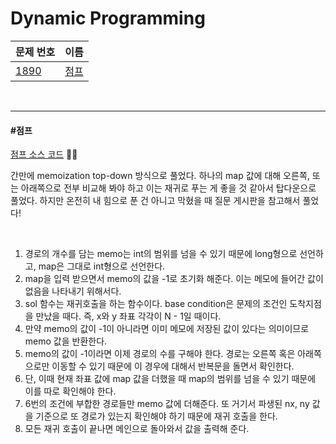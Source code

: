 # Dynamic Programming

| 문제 번호                                    | 이름          |
| -------------------------------------------- | ------------- |
| [1890](https://www.acmicpc.net/problem/1890) | [점프](#점프) |

<br>

<hr>

#### #점프

[점프 소스 코드](https://github.com/hjyeon-n/Algorithm_study/blob/master/BOJ/2020.11/Solution_1890.java) 🤸‍♀️

간만에 memoization top-down 방식으로 풀었다. 하나의 map 값에 대해 오른쪽, 또는 아래쪽으로 전부 비교해 봐야 하고 이는 재귀로 푸는 게 좋을 것 같아서 탑다운으로 풀었다. 하지만 온전히 내 힘으로 푼 건 아니고 막혔을 때 질문 게시판을 참고해서 풀었다!

<br>

1. 경로의 개수를 담는 memo는 int의 범위를 넘을 수 있기 때문에 long형으로 선언하고, map은 그대로 int형으로 선언한다.
2. map을 입력 받으면서 memo의 값을 -1로 초기화 해준다. 이는 메모에 들어간 값이 없음을 나타내기 위해서다.
3. sol 함수는 재귀호출을 하는 함수이다. base condition은 문제의 조건인 도착지점을 만났을 때다. 즉, x와 y 좌표 각각이 N - 1일 때이다.
4. 만약 memo의 값이 -1이 아니라면 이미 메모에 저장된 값이 있다는 의미이므로 memo 값을 반환한다.
5. memo의 값이 -1이라면 이제 경로의 수를 구해야 한다. 경로는 오른쪽 혹은 아래쪽으로만 이동할 수 있기 때문에 이 경우에 대해서 반복문을 돌면서 확인한다.
6. 단, 이때 현재 좌표 값에 map 값을 더했을 때 map의 범위를 넘을 수 있기 때문에 이를 따로 확인해야 한다.
7. 6번의 조건에 부합한 경로들만 memo 값에 더해준다. 또 거기서 파생된 nx, ny 값을 기준으로 또 경로가 있는지 확인해야 하기 때문에 재귀 호출을 한다.
8. 모든 재귀 호출이 끝나면 메인으로 돌아와서 값을 출력해 준다.
